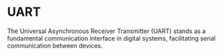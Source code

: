 # UART
The Universal Asynchronous Receiver Transmitter (UART) stands as a fundamental communication interface in digital systems, facilitating serial communication between devices.
